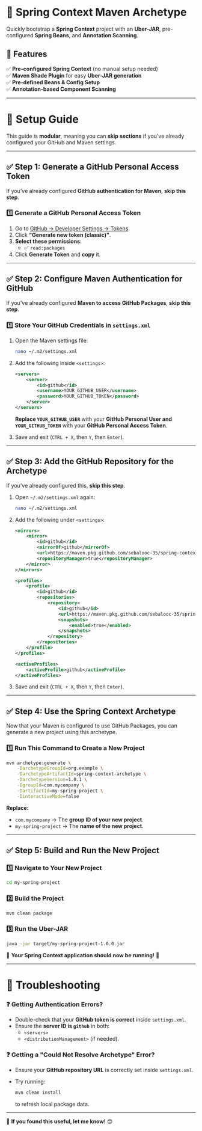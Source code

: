 # 🚀 Spring Context Maven Archetype

Quickly bootstrap a **Spring Context** project with an **Uber-JAR**, pre-configured **Spring Beans**, and **Annotation Scanning**.

## 📌 Features
✅ **Pre-configured Spring Context** (no manual setup needed)  
✅ **Maven Shade Plugin** for easy **Uber-JAR generation**  
✅ **Pre-defined Beans & Config Setup**  
✅ **Annotation-based Component Scanning**  

---

# 📖 **Setup Guide**
This guide is **modular**, meaning you can **skip sections** if you've already configured your GitHub and Maven settings.

---

## ✅ **Step 1: Generate a GitHub Personal Access Token**
If you've already configured **GitHub authentication for Maven**, **skip this step**.

### **1️⃣ Generate a GitHub Personal Access Token**
1. Go to [GitHub → Developer Settings → Tokens](https://github.com/settings/tokens).
2. Click **"Generate new token (classic)"**.
3. **Select these permissions**:
   - ✅ `read:packages`
4. Click **Generate Token** and **copy** it.

---

## ✅ **Step 2: Configure Maven Authentication for GitHub**
If you've already configured **Maven to access GitHub Packages**, **skip this step**.

### **1️⃣ Store Your GitHub Credentials in `settings.xml`**
1. Open the Maven settings file:
   ```sh
   nano ~/.m2/settings.xml
   ```
2. Add the following inside `<settings>`:
   ```xml
   <servers>
       <server>
           <id>github</id>
           <username>YOUR_GITHUB_USER</username>
           <password>YOUR_GITHUB_TOKEN</password>
       </server>
   </servers>
   ```
   **Replace `YOUR_GITHUB_USER`** with your **GitHub Personal User and `YOUR_GITHUB_TOKEN`** with your **GitHub Personal Access Token**.

3. Save and exit (`CTRL + X`, then `Y`, then `Enter`).

---

## ✅ **Step 3: Add the GitHub Repository for the Archetype**
If you've already configured this, **skip this step**.

1. Open `~/.m2/settings.xml` again:

   ```sh
   nano ~/.m2/settings.xml
   ```
2. Add the following under `<settings>`:

   ```xml
   <mirrors>
       <mirror>
           <id>github</id>
           <mirrorOf>github</mirrorOf>
           <url>https://maven.pkg.github.com/sebalooc-35/spring-context-archetype</url>
           <repositoryManager>true</repositoryManager>
       </mirror>
   </mirrors>

   <profiles>
       <profile>
           <id>github</id>
           <repositories>
               <repository>
                   <id>github</id>
                   <url>https://maven.pkg.github.com/sebalooc-35/spring-context-archetype</url>
                   <snapshots>
                       <enabled>true</enabled>
                   </snapshots>
               </repository>
           </repositories>
       </profile>
   </profiles>

   <activeProfiles>
       <activeProfile>github</activeProfile>
   </activeProfiles>
   ```
3. Save and exit (`CTRL + X`, then `Y`, then `Enter`).

---

## ✅ **Step 4: Use the Spring Context Archetype**
Now that your Maven is configured to use GitHub Packages, you can generate a new project using this archetype.

### **1️⃣ Run This Command to Create a New Project**
```sh
mvn archetype:generate \
    -DarchetypeGroupId=org.example \
    -DarchetypeArtifactId=spring-context-archetype \
    -DarchetypeVersion=1.0.1 \
    -DgroupId=com.mycompany \
    -DartifactId=my-spring-project \
    -DinteractiveMode=false
```

**Replace:**
- `com.mycompany` → The **group ID of your new project**.
- `my-spring-project` → The **name of the new project**.

---

## ✅ **Step 5: Build and Run the New Project**
### **1️⃣ Navigate to Your New Project**
```sh
cd my-spring-project
```

### **2️⃣ Build the Project**
```sh
mvn clean package
```

### **3️⃣ Run the Uber-JAR**
```sh
java -jar target/my-spring-project-1.0.0.jar
```

🚀 **Your Spring Context application should now be running!** 🎉

---

# **📌 Troubleshooting**
### ❓ **Getting Authentication Errors?**
- Double-check that your **GitHub token is correct** inside `settings.xml`.
- Ensure the **server ID is `github`** in both:
  - `<servers>`
  - `<distributionManagement>` (if needed).

### ❓ **Getting a "Could Not Resolve Archetype" Error?**
- Ensure your **GitHub repository URL** is correctly set inside `settings.xml`.
- Try running:

  ```sh
  mvn clean install
  ```
  to refresh local package data.

---

💬 **If you found this useful, let me know!** 😊

